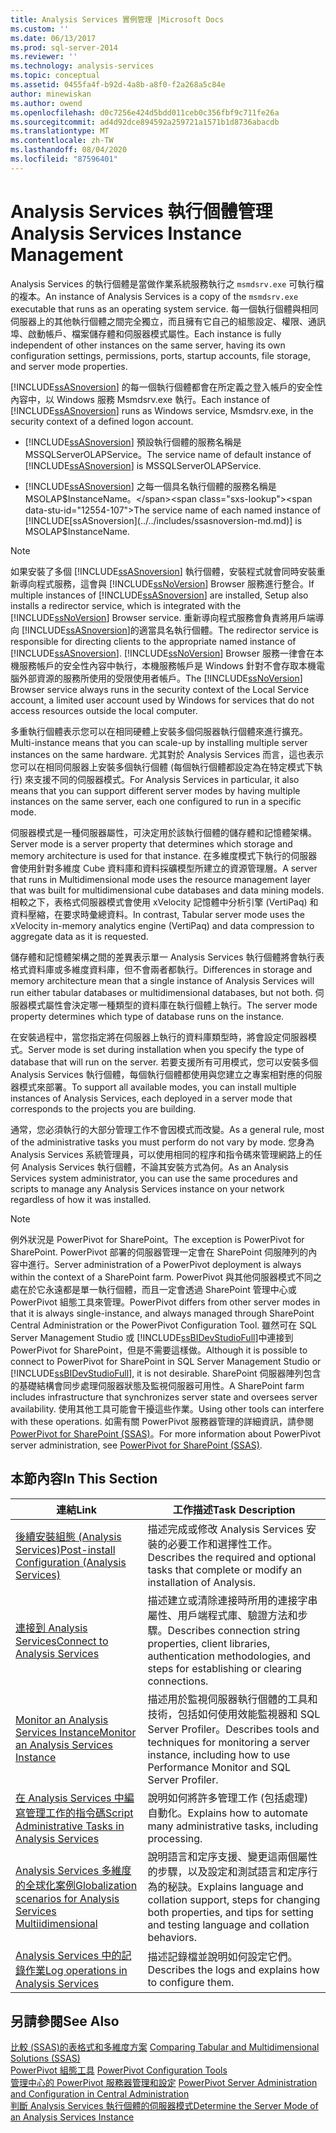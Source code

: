 ```yaml
---
title: Analysis Services 實例管理 |Microsoft Docs
ms.custom: ''
ms.date: 06/13/2017
ms.prod: sql-server-2014
ms.reviewer: ''
ms.technology: analysis-services
ms.topic: conceptual
ms.assetid: 0455fa4f-b92d-4a8b-a8f0-f2a268a5c84e
author: minewiskan
ms.author: owend
ms.openlocfilehash: d0c7256e424d5bdd011ceb0c356fbf9c711fe26a
ms.sourcegitcommit: ad4d92dce894592a259721a1571b1d8736abacdb
ms.translationtype: MT
ms.contentlocale: zh-TW
ms.lasthandoff: 08/04/2020
ms.locfileid: "87596401"
---
```

# <a name="analysis-services-instance-management"></a><span data-ttu-id="12554-102">Analysis Services 執行個體管理</span><span class="sxs-lookup"><span data-stu-id="12554-102">Analysis Services Instance Management</span></span>
  <span data-ttu-id="12554-103">Analysis Services 的執行個體是當做作業系統服務執行之 `msmdsrv.exe` 可執行檔的複本。</span><span class="sxs-lookup"><span data-stu-id="12554-103">An instance of Analysis Services is a copy of the `msmdsrv.exe` executable that runs as an operating system service.</span></span> <span data-ttu-id="12554-104">每一個執行個體與相同伺服器上的其他執行個體之間完全獨立，而且擁有它自己的組態設定、權限、通訊埠、啟動帳戶、檔案儲存體和伺服器模式屬性。</span><span class="sxs-lookup"><span data-stu-id="12554-104">Each instance is fully independent of other instances on the same server, having its own configuration settings, permissions, ports, startup accounts, file storage, and server mode properties.</span></span>  
  
 <span data-ttu-id="12554-105">[!INCLUDE[ssASnoversion](../../includes/ssasnoversion-md.md)] 的每一個執行個體都會在所定義之登入帳戶的安全性內容中，以 Windows 服務 Msmdsrv.exe 執行。</span><span class="sxs-lookup"><span data-stu-id="12554-105">Each instance of [!INCLUDE[ssASnoversion](../../includes/ssasnoversion-md.md)] runs as Windows service, Msmdsrv.exe, in the security context of a defined logon account.</span></span>  
  
-   <span data-ttu-id="12554-106">[!INCLUDE[ssASnoversion](../../includes/ssasnoversion-md.md)] 預設執行個體的服務名稱是 MSSQLServerOLAPService。</span><span class="sxs-lookup"><span data-stu-id="12554-106">The service name of default instance of [!INCLUDE[ssASnoversion](../../includes/ssasnoversion-md.md)] is MSSQLServerOLAPService.</span></span>  
  
-   <span data-ttu-id="12554-107">[!INCLUDE[ssASnoversion](../../includes/ssasnoversion-md.md)] 之每一個具名執行個體的服務名稱是 MSOLAP$InstanceName。</span><span class="sxs-lookup"><span data-stu-id="12554-107">The service name of each named instance of [!INCLUDE[ssASnoversion](../../includes/ssasnoversion-md.md)] is MSOLAP$InstanceName.</span></span>  
  
> [!NOTE]  
>  <span data-ttu-id="12554-108">如果安裝了多個 [!INCLUDE[ssASnoversion](../../includes/ssasnoversion-md.md)] 執行個體，安裝程式就會同時安裝重新導向程式服務，這會與 [!INCLUDE[ssNoVersion](../../includes/ssnoversion-md.md)] Browser 服務進行整合。</span><span class="sxs-lookup"><span data-stu-id="12554-108">If multiple instances of [!INCLUDE[ssASnoversion](../../includes/ssasnoversion-md.md)] are installed, Setup also installs a redirector service, which is integrated with the [!INCLUDE[ssNoVersion](../../includes/ssnoversion-md.md)] Browser service.</span></span> <span data-ttu-id="12554-109">重新導向程式服務會負責將用戶端導向 [!INCLUDE[ssASnoversion](../../includes/ssasnoversion-md.md)]的適當具名執行個體。</span><span class="sxs-lookup"><span data-stu-id="12554-109">The redirector service is responsible for directing clients to the appropriate named instance of [!INCLUDE[ssASnoversion](../../includes/ssasnoversion-md.md)].</span></span> <span data-ttu-id="12554-110">[!INCLUDE[ssNoVersion](../../includes/ssnoversion-md.md)] Browser 服務一律會在本機服務帳戶的安全性內容中執行，本機服務帳戶是 Windows 針對不會存取本機電腦外部資源的服務所使用的受限使用者帳戶。</span><span class="sxs-lookup"><span data-stu-id="12554-110">The [!INCLUDE[ssNoVersion](../../includes/ssnoversion-md.md)] Browser service always runs in the security context of the Local Service account, a limited user account used by Windows for services that do not access resources outside the local computer.</span></span>  
  
 <span data-ttu-id="12554-111">多重執行個體表示您可以在相同硬體上安裝多個伺服器執行個體來進行擴充。</span><span class="sxs-lookup"><span data-stu-id="12554-111">Multi-instance means that you can scale-up by installing multiple server instances on the same hardware.</span></span> <span data-ttu-id="12554-112">尤其對於 Analysis Services 而言，這也表示您可以在相同伺服器上安裝多個執行個體 (每個執行個體都設定為在特定模式下執行) 來支援不同的伺服器模式。</span><span class="sxs-lookup"><span data-stu-id="12554-112">For Analysis Services in particular, it also means that you can support different server modes by having multiple instances on the same server, each one configured to run in a specific mode.</span></span>  
  
 <span data-ttu-id="12554-113">伺服器模式是一種伺服器屬性，可決定用於該執行個體的儲存體和記憶體架構。</span><span class="sxs-lookup"><span data-stu-id="12554-113">Server mode is a server property that determines which storage and memory architecture is used for that instance.</span></span> <span data-ttu-id="12554-114">在多維度模式下執行的伺服器會使用針對多維度 Cube 資料庫和資料採礦模型所建立的資源管理層。</span><span class="sxs-lookup"><span data-stu-id="12554-114">A server that runs in Multidimensional mode uses the resource management layer that was built for multidimensional cube databases and data mining models.</span></span> <span data-ttu-id="12554-115">相較之下，表格式伺服器模式會使用 xVelocity 記憶體中分析引擎 (VertiPaq) 和資料壓縮，在要求時彙總資料。</span><span class="sxs-lookup"><span data-stu-id="12554-115">In contrast, Tabular server mode uses the xVelocity in-memory analytics engine (VertiPaq) and data compression to aggregate data as it is requested.</span></span>  
  
 <span data-ttu-id="12554-116">儲存體和記憶體架構之間的差異表示單一 Analysis Services 執行個體將會執行表格式資料庫或多維度資料庫，但不會兩者都執行。</span><span class="sxs-lookup"><span data-stu-id="12554-116">Differences in storage and memory architecture mean that a single instance of Analysis Services will run either tabular databases or multidimensional databases, but not both.</span></span> <span data-ttu-id="12554-117">伺服器模式屬性會決定哪一種類型的資料庫在執行個體上執行。</span><span class="sxs-lookup"><span data-stu-id="12554-117">The server mode property determines which type of database runs on the instance.</span></span>  
  
 <span data-ttu-id="12554-118">在安裝過程中，當您指定將在伺服器上執行的資料庫類型時，將會設定伺服器模式。</span><span class="sxs-lookup"><span data-stu-id="12554-118">Server mode is set during installation when you specify the type of database that will run on the server.</span></span> <span data-ttu-id="12554-119">若要支援所有可用模式，您可以安裝多個 Analysis Services 執行個體，每個執行個體都使用與您建立之專案相對應的伺服器模式來部署。</span><span class="sxs-lookup"><span data-stu-id="12554-119">To support all available modes, you can install multiple instances of Analysis Services, each deployed in a server mode that corresponds to the projects you are building.</span></span>  
  
 <span data-ttu-id="12554-120">通常，您必須執行的大部分管理工作不會因模式而改變。</span><span class="sxs-lookup"><span data-stu-id="12554-120">As a general rule, most of the administrative tasks you must perform do not vary by mode.</span></span> <span data-ttu-id="12554-121">您身為 Analysis Services 系統管理員，可以使用相同的程序和指令碼來管理網路上的任何 Analysis Services 執行個體，不論其安裝方式為何。</span><span class="sxs-lookup"><span data-stu-id="12554-121">As an Analysis Services system administrator, you can use the same procedures and scripts to manage any Analysis Services instance on your network regardless of how it was installed.</span></span>  
  
> [!NOTE]  
>  <span data-ttu-id="12554-122">例外狀況是 PowerPivot for SharePoint。</span><span class="sxs-lookup"><span data-stu-id="12554-122">The exception is PowerPivot for SharePoint.</span></span> <span data-ttu-id="12554-123">PowerPivot 部署的伺服器管理一定會在 SharePoint 伺服陣列的內容中進行。</span><span class="sxs-lookup"><span data-stu-id="12554-123">Server administration of a PowerPivot deployment is always within the context of a SharePoint farm.</span></span> <span data-ttu-id="12554-124">PowerPivot 與其他伺服器模式不同之處在於它永遠都是單一執行個體，而且一定會透過 SharePoint 管理中心或 PowerPivot 組態工具來管理。</span><span class="sxs-lookup"><span data-stu-id="12554-124">PowerPivot differs from other server modes in that it is always single-instance, and always managed through SharePoint Central Administration or the PowerPivot Configuration Tool.</span></span> <span data-ttu-id="12554-125">雖然可在 SQL Server Management Studio 或 [!INCLUDE[ssBIDevStudioFull](../../includes/ssbidevstudiofull-md.md)]中連接到 PowerPivot for SharePoint，但是不需要這樣做。</span><span class="sxs-lookup"><span data-stu-id="12554-125">Although it is possible to connect to PowerPivot for SharePoint in SQL Server Management Studio or [!INCLUDE[ssBIDevStudioFull](../../includes/ssbidevstudiofull-md.md)], it is not desirable.</span></span> <span data-ttu-id="12554-126">SharePoint 伺服器陣列包含的基礎結構會同步處理伺服器狀態及監視伺服器可用性。</span><span class="sxs-lookup"><span data-stu-id="12554-126">A SharePoint farm includes infrastructure that synchronizes server state and oversees server availability.</span></span> <span data-ttu-id="12554-127">使用其他工具可能會干擾這些作業。</span><span class="sxs-lookup"><span data-stu-id="12554-127">Using other tools can interfere with these operations.</span></span> <span data-ttu-id="12554-128">如需有關 PowerPivot 服務器管理的詳細資訊，請參閱[PowerPivot for SharePoint &#40;SSAS&#41;](../power-pivot-sharepoint/power-pivot-for-sharepoint-ssas.md)。</span><span class="sxs-lookup"><span data-stu-id="12554-128">For more information about PowerPivot server administration, see [PowerPivot for SharePoint &#40;SSAS&#41;](../power-pivot-sharepoint/power-pivot-for-sharepoint-ssas.md).</span></span>  
  
## <a name="in-this-section"></a><span data-ttu-id="12554-129">本節內容</span><span class="sxs-lookup"><span data-stu-id="12554-129">In This Section</span></span>  
  
|<span data-ttu-id="12554-130">連結</span><span class="sxs-lookup"><span data-stu-id="12554-130">Link</span></span>|<span data-ttu-id="12554-131">工作描述</span><span class="sxs-lookup"><span data-stu-id="12554-131">Task Description</span></span>|  
|----------|----------------------|  
|[<span data-ttu-id="12554-132">後續安裝組態 &#40;Analysis Services&#41;</span><span class="sxs-lookup"><span data-stu-id="12554-132">Post-install Configuration &#40;Analysis Services&#41;</span></span>](post-install-configuration-analysis-services.md)|<span data-ttu-id="12554-133">描述完成或修改 Analysis Services 安裝的必要工作和選擇性工作。</span><span class="sxs-lookup"><span data-stu-id="12554-133">Describes the required and optional tasks that complete or modify an installation of Analysis.</span></span>|  
|[<span data-ttu-id="12554-134">連接到 Analysis Services</span><span class="sxs-lookup"><span data-stu-id="12554-134">Connect to Analysis Services</span></span>](connect-to-analysis-services.md)|<span data-ttu-id="12554-135">描述建立或清除連接時所用的連接字串屬性、用戶端程式庫、驗證方法和步驟。</span><span class="sxs-lookup"><span data-stu-id="12554-135">Describes connection string properties, client libraries, authentication methodologies, and steps for establishing or clearing connections.</span></span>|  
|[<span data-ttu-id="12554-136">Monitor an Analysis Services Instance</span><span class="sxs-lookup"><span data-stu-id="12554-136">Monitor an Analysis Services Instance</span></span>](monitor-an-analysis-services-instance.md)|<span data-ttu-id="12554-137">描述用於監視伺服器執行個體的工具和技術，包括如何使用效能監視器和 SQL Server Profiler。</span><span class="sxs-lookup"><span data-stu-id="12554-137">Describes tools and techniques for monitoring a server instance, including how to use Performance Monitor and SQL Server Profiler.</span></span>|  
|[<span data-ttu-id="12554-138">在 Analysis Services 中編寫管理工作的指令碼</span><span class="sxs-lookup"><span data-stu-id="12554-138">Script Administrative Tasks in Analysis Services</span></span>](../script-administrative-tasks-in-analysis-services.md)|<span data-ttu-id="12554-139">說明如何將許多管理工作 (包括處理) 自動化。</span><span class="sxs-lookup"><span data-stu-id="12554-139">Explains how to automate many administrative tasks, including processing.</span></span>|  
|[<span data-ttu-id="12554-140">Analysis Services 多維度的全球化案例</span><span class="sxs-lookup"><span data-stu-id="12554-140">Globalization scenarios for Analysis Services Multiidimensional</span></span>](../globalization-scenarios-for-analysis-services-multiidimensional.md)|<span data-ttu-id="12554-141">說明語言和定序支援、變更這兩個屬性的步驟，以及設定和測試語言和定序行為的秘訣。</span><span class="sxs-lookup"><span data-stu-id="12554-141">Explains language and collation support, steps for changing both properties, and tips for setting and testing language and collation behaviors.</span></span>|  
|[<span data-ttu-id="12554-142">Analysis Services 中的記錄作業</span><span class="sxs-lookup"><span data-stu-id="12554-142">Log operations in Analysis Services</span></span>](log-operations-in-analysis-services.md)|<span data-ttu-id="12554-143">描述記錄檔並說明如何設定它們。</span><span class="sxs-lookup"><span data-stu-id="12554-143">Describes the logs and explains how to configure them.</span></span>|  
  
## <a name="see-also"></a><span data-ttu-id="12554-144">另請參閱</span><span class="sxs-lookup"><span data-stu-id="12554-144">See Also</span></span>  
 <span data-ttu-id="12554-145">[比較 &#40;SSAS&#41;的表格式和多維度方案](../comparing-tabular-and-multidimensional-solutions-ssas.md) </span><span class="sxs-lookup"><span data-stu-id="12554-145">[Comparing Tabular and Multidimensional Solutions &#40;SSAS&#41;](../comparing-tabular-and-multidimensional-solutions-ssas.md) </span></span>  
 <span data-ttu-id="12554-146">[PowerPivot 組態工具](../power-pivot-sharepoint/power-pivot-configuration-tools.md) </span><span class="sxs-lookup"><span data-stu-id="12554-146">[PowerPivot Configuration Tools](../power-pivot-sharepoint/power-pivot-configuration-tools.md) </span></span>  
 <span data-ttu-id="12554-147">[管理中心的 PowerPivot 服務器管理和設定](../power-pivot-sharepoint/power-pivot-server-administration-and-configuration-in-central-administration.md) </span><span class="sxs-lookup"><span data-stu-id="12554-147">[PowerPivot Server Administration and Configuration in Central Administration](../power-pivot-sharepoint/power-pivot-server-administration-and-configuration-in-central-administration.md) </span></span>  
 [<span data-ttu-id="12554-148">判斷 Analysis Services 執行個體的伺服器模式</span><span class="sxs-lookup"><span data-stu-id="12554-148">Determine the Server Mode of an Analysis Services Instance</span></span>](determine-the-server-mode-of-an-analysis-services-instance.md)  
  
  
